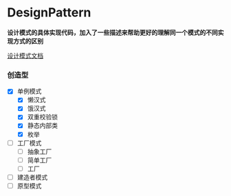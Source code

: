 # DesignPattern

 **设计模式的具体实现代码，加入了一些描述来帮助更好的理解同一个模式的不同实现方式的区别**

[设计模式文档](https://github.com/firehell/DesignPattern/blob/main/%E8%AE%BE%E8%AE%A1%E6%A8%A1%E5%BC%8F.md)

### 创造型

 - [x]  单例模式
    - [x] 懒汉式
    - [x] 饿汉式
    - [x] 双重校验锁
    - [x] 静态内部类
    - [x] 枚举
 - [ ]  工厂模式
    - [ ] 抽象工厂
    - [ ] 简单工厂
    - [ ] 工厂
 - [ ]  建造者模式
 - [ ]  原型模式
